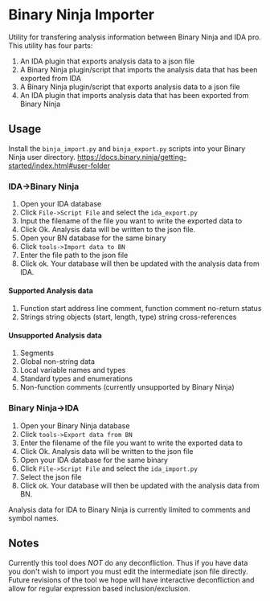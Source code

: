 # Binary Ninja Importer

Utility for transfering analysis information between Binary Ninja and IDA pro. This utility has four parts:
1. An IDA plugin that exports analysis data to a json file
2. A Binary Ninja plugin/script that imports the analysis data that has been exported from IDA
3. A Binary Ninja plugin/script that exports analysis data to a json file
4. An IDA plugin that imports analysis data that has been exported from Binary Ninja

## Usage

Install the `binja_import.py` and `binja_export.py` scripts into your Binary Ninja user directory. https://docs.binary.ninja/getting-started/index.html#user-folder

### IDA->Binary Ninja

1. Open your IDA database
2. Click `File->Script File` and select the `ida_export.py`
3. Input the filename of the file you want to write the exported data to
4. Click Ok. Analysis data will be written to the json file.
5. Open your BN database for the same binary
6. Click `tools->Import data to BN`
7. Enter the file path to the json file
8. Click ok. Your database will then be updated with the analysis data from IDA.

#### Supported Analysis data

1. Function
    start address
    line comment, function comment
    no-return status
2. Strings
    string objects (start, length, type)
    string cross-references

#### Unsupported Analysis data

1. Segments
2. Global non-string data
3. Local variable names and types
4. Standard types and enumerations
5. Non-function comments (currently unsupported by Binary Ninja)

### Binary Ninja->IDA

1. Open your Binary Ninja database
2. Click `tools->Export data from BN`
3. Enter the filename of the file you want to write the exported data to
4. Click Ok. Analysis data will be written to the json file
5. Open your IDA database for the same binary
6. Click `File->Script File` and select the `ida_import.py`
7. Select the json file
8. Click ok. Your database will then be updated with the analysis data from BN.

Analysis data for IDA to Binary Ninja is currently limited to comments and symbol names.

## Notes

Currently this tool does *NOT* do any deconfliction. Thus if you have data you don't wish to import you must edit the intermediate json file directly. Future revisions of the tool we hope will have interactive deconfliction and allow for regular expression based inclusion/exclusion.


